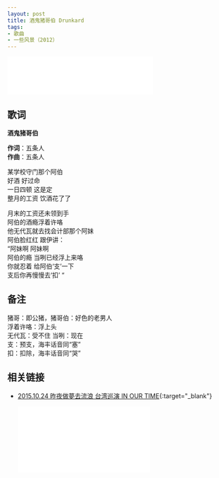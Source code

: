 ```yaml
---
layout: post
title: 酒鬼猪哥伯 Drunkard
tags:
- 歌曲
- 一些风景（2012）
---
```


<iframe frameborder="no" border="0" marginwidth="0" marginheight="0" width=330 height=86 src="//music.163.com/outchain/player?type=2&id=28587857&auto=1&height=66"></iframe>

## 歌词

**酒鬼猪哥伯**

**作词**：五条人  
**作曲**：五条人

某学校守门那个阿伯  
好酒 好过命  
一日四顿 这是定  
整月的工资 饮酒花了了

月末的工资还未领到手  
阿伯的酒瘾浮着许咯  
他无代瓦就去找会计部那个阿妹  
阿伯脸红红 跟伊讲：  
“阿妹啊 阿妹啊  
阿伯的瘾 当咧已经浮上来咯  
你就忍着 给阿伯‘支’一下  
支后你再慢慢去‘扣’ “

## 备注

猪哥：即公猪，猪哥伯：好色的老男人  
浮着许咯：浮上头  
无代瓦：受不住
当咧：现在  
支：预支，海丰话音同“塞”  
扣：扣除，海丰话音同“哭”

## 相关链接

- [2015.10.24 昨夜做夢去流浪 台湾巡演 IN OUR TIME](https://www.bilibili.com/video/BV1KZ4y1L7aj/){:target="_blank"}

  <div class="iframe-container">
  <iframe class="responsive-iframe" src="//player.bilibili.com/player.html?aid=372437501&bvid=BV1KZ4y1L7aj&cid=245327917&page=5" frameborder="no" allowfullscreen="true"></iframe>
  </div>
